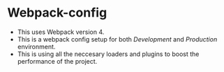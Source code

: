 # Webpack-config

- This uses Webpack version 4.
- This is a webpack config setup for both *Development* and *Production* environment.
- This is using all the neccesary loaders and plugins to boost the performance of the project.

